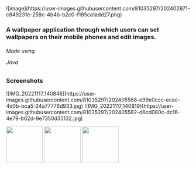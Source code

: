 <p align="center">
</p>
![image](https://user-images.githubusercontent.com/81035297/202402971-c849231e-258c-4b4b-b2c0-f185ca1add27.png)



<h3> A wallpaper application through which users can set wallpapers on their mobile phones and edit images. </h3>

<h6> Made using <p>Java</p><h6>

<h3> Screenshots </h3>
<p float="left">
![IMG_20221117_140846](https://user-images.githubusercontent.com/81035297/202405568-e99e0ccc-ecac-4d0b-bca5-24a77776d933.jpg)
![IMG_20221117_140819](https://user-images.githubusercontent.com/81035297/202405582-d6cd080c-dc16-4e79-b62d-9e7350d35132.jpg)
</p>

<p float="left">
  <img src="[/img1.png](https://user-images.githubusercontent.com/81035297/202405568-e99e0ccc-ecac-4d0b-bca5-24a77776d933.jpg)" width="100" />
  <img src="/img2.png" width="100" /> 
  <img src="/img3.png" width="100" />
</p>
